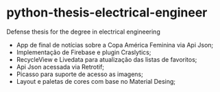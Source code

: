 # python-thesis-electrical-engineer
Defense thesis for the degree in electrical engineering

- App de final de notícias sobre a Copa América Feminina via Api Json; 
- Implementação de Firebase e plugin Craslytics; 
- RecycleView e Livedata para atualização das listas de favoritos;
- Api Json acessada via Retrotif;
- Picasso para suporte de acesso as imagens;
- Layout e paletas de cores com base no Material Desing;
